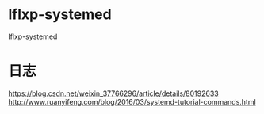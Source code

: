 # lflxp-systemed
lflxp-systemed

# 日志

https://blog.csdn.net/weixin_37766296/article/details/80192633
http://www.ruanyifeng.com/blog/2016/03/systemd-tutorial-commands.html